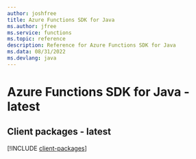 ```yaml
---
author: joshfree
title: Azure Functions SDK for Java
ms.author: jfree
ms.service: functions
ms.topic: reference
description: Reference for Azure Functions SDK for Java
ms.data: 08/31/2022
ms.devlang: java
---
```

# Azure Functions SDK for Java - latest

## Client packages - latest
[!INCLUDE [client-packages](functions-client-index.md)]